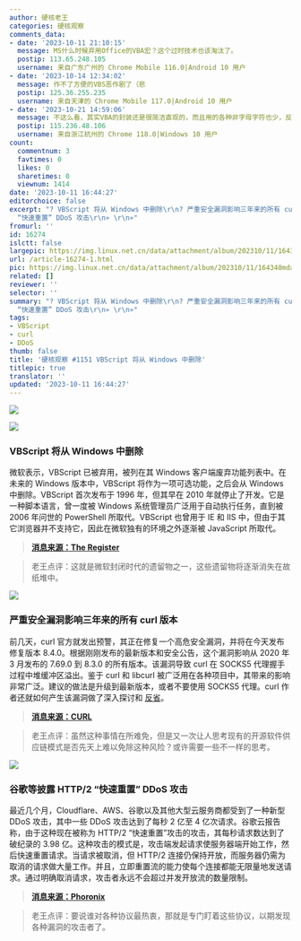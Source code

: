 ```yaml
---
author: 硬核老王
categories: 硬核观察
comments_data:
- date: '2023-10-11 21:10:15'
  message: MS什么时候弃用Office的VBA宏？这个过时技术也该淘汰了。
  postip: 113.65.248.105
  username: 来自广东广州的 Chrome Mobile 116.0|Android 10 用户
- date: '2023-10-14 12:34:02'
  message: 作不了方便的VBS恶作剧了（悲
  postip: 125.36.255.235
  username: 来自天津的 Chrome Mobile 117.0|Android 10 用户
- date: '2023-10-21 14:59:06'
  message: 不这么看，其实VBA的封装还是很简洁直观的，而且用的各种非字母字符也少，反倒最自然语言友好，这一点和python是同路人。如果能持续演进，还是挺好的
  postip: 115.236.48.106
  username: 来自浙江杭州的 Chrome 118.0|Windows 10 用户
count:
  commentnum: 3
  favtimes: 0
  likes: 0
  sharetimes: 0
  viewnum: 1414
date: '2023-10-11 16:44:27'
editorchoice: false
excerpt: "? VBScript 将从 Windows 中删除\r\n? 严重安全漏洞影响三年来的所有 curl 版本\r\n? 谷歌等披露 HTTP/2
  “快速重置” DDoS 攻击\r\n» \r\n»"
fromurl: ''
id: 16274
islctt: false
largepic: https://img.linux.net.cn/data/attachment/album/202310/11/164340mda9ls0qmsmamqdd.jpg
url: /article-16274-1.html
pic: https://img.linux.net.cn/data/attachment/album/202310/11/164340mda9ls0qmsmamqdd.jpg.thumb.jpg
related: []
reviewer: ''
selector: ''
summary: "? VBScript 将从 Windows 中删除\r\n? 严重安全漏洞影响三年来的所有 curl 版本\r\n? 谷歌等披露 HTTP/2
  “快速重置” DDoS 攻击\r\n» \r\n»"
tags:
- VBScript
- curl
- DDoS
thumb: false
title: '硬核观察 #1151 VBScript 将从 Windows 中删除'
titlepic: true
translator: ''
updated: '2023-10-11 16:44:27'
---
```


![](https://img.linux.net.cn/data/attachment/album/202310/11/164340mda9ls0qmsmamqdd.jpg)


![](https://img.linux.net.cn/data/attachment/album/202310/11/164348o8fqsf8fqeke23lq.jpg)


### VBScript 将从 Windows 中删除


微软表示，VBScript 已被弃用，被列在其 Windows 客户端废弃功能列表中。在未来的 Windows 版本中，VBScript 将作为一项可选功能，之后会从 Windows 中删除。VBScript 首次发布于 1996 年，但其早在 2010 年就停止了开发。它是一种脚本语言，曾一度被 Windows 系统管理员广泛用于自动执行任务，直到被 2006 年问世的 PowerShell 所取代。VBScript 也曾用于 IE 和 IIS 中，但由于其它浏览器并不支持它，因此在微软独有的环境之外逐渐被 JavaScript 所取代。



> 
> **[消息来源：The Register](https://www.theregister.com/2023/10/10/microsoft_says_vbscript_will_be/)**
> 
> 
> 



> 
> 老王点评：这就是微软封闭时代的遗留物之一，这些遗留物将逐渐消失在故纸堆中。
> 
> 
> 


![](https://img.linux.net.cn/data/attachment/album/202310/11/164359n9fse48nucvcskfc.jpg)


### 严重安全漏洞影响三年来的所有 curl 版本


前几天，curl 官方就发出预警，其正在修复一个高危安全漏洞，并将在今天发布修复版本 8.4.0。根据刚刚发布的最新版本和安全公告，这个漏洞影响从 2020 年 3 月发布的 7.69.0 到 8.3.0 的所有版本。该漏洞导致 curl 在 SOCKS5 代理握手过程中堆缓冲区溢出。鉴于 curl 和 libcurl 被广泛用在各种项目中，其带来的影响非常广泛。建议的做法是升级到最新版本，或者不要使用 SOCKS5 代理。curl 作者还就如何产生该漏洞做了深入探讨和 [反省](https://daniel.haxx.se/blog/2023/10/11/how-i-made-a-heap-overflow-in-curl/)。



> 
> **[消息来源：CURL](https://daniel.haxx.se/blog/2023/10/11/curl-8-4-0/)**
> 
> 
> 



> 
> 老王点评：虽然这种事情在所难免，但是又一次让人思考现有的开源软件供应链模式是否先天上难以免除这种风险？或许需要一些不一样的思考。
> 
> 
> 


![](https://img.linux.net.cn/data/attachment/album/202310/11/164410h4xr5dctccm5cmxm.jpg)


### 谷歌等披露 HTTP/2 “快速重置” DDoS 攻击


最近几个月，Cloudflare、AWS、谷歌以及其他大型云服务商都受到了一种新型 DDoS 攻击，其中一些 DDoS 攻击达到了每秒 2 亿至 4 亿次请求。谷歌云报告称，由于这种现在被称为 HTTP/2 “快速重置”攻击的攻击，其每秒请求数达到了破纪录的 3.98 亿。这种攻击的模式是，攻击端发起请求使服务器端开始工作，然后快速重置请求。当请求被取消，但 HTTP/2 连接仍保持开放，而服务器仍需为取消的请求做大量工作。并且，立即重置流的能力使每个连接都能无限量地发送请求。通过明确取消请求，攻击者永远不会超过并发开放流的数量限制。



> 
> **[消息来源：Phoronix](https://www.phoronix.com/news/HTTP2-Rapid-Reset-Attack)**
> 
> 
> 



> 
> 老王点评：要说谁对各种协议最热衷，那就是专门盯着这些协议，以期发现各种漏洞的攻击者了。
> 
> 
>